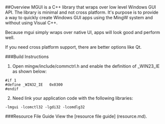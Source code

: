 ##Overview
MGUI is a C++ library that wraps over low level Windows GUI API. The library is minimal
and not cross platform. It's purpose is to provide a way to quickly
create Windows GUI apps using the MingW system and without using Visual C++.

Because mgui simply wraps over native UI, apps will look good and perform well.

If you need cross platform support, there are better options like
Qt.

###Build Instructions
1. Open mingw/include/commctrl.h and enable the definition of
_WIN23_IE as shown below:

```
#if 1
#define _WIN32_IE	0x0300
#endif
```

2. Need link your application code with the following libraries:

```
-lmgui -lcomctl32 -lgdi32 -lcomdlg32
```

###Resource File Guide
View the [resource file guide] (resource.md).
